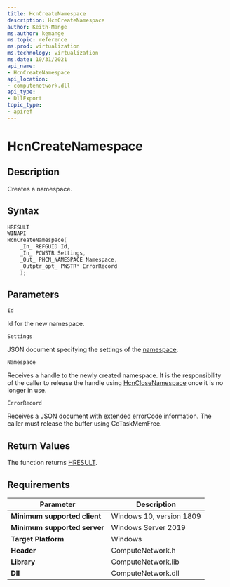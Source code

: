 ```yaml
---
title: HcnCreateNamespace
description: HcnCreateNamespace
author: Keith-Mange
ms.author: kemange
ms.topic: reference
ms.prod: virtualization
ms.technology: virtualization
ms.date: 10/31/2021
api_name:
- HcnCreateNamespace
api_location:
- computenetwork.dll
api_type:
- DllExport
topic_type:
- apiref
---
```

# HcnCreateNamespace

## Description

Creates a namespace.

## Syntax

```cpp
HRESULT
WINAPI
HcnCreateNamespace(
    _In_ REFGUID Id,
    _In_ PCWSTR Settings,
    _Out_ PHCN_NAMESPACE Namespace,
    _Outptr_opt_ PWSTR* ErrorRecord
    );

```

## Parameters

`Id`

Id for the new namespace.

`Settings`

JSON document specifying the settings of the [namespace](./../HNS_Schema.md#HostComputeNamespace).

`Namespace`

Receives a handle to the newly created namespace. It is the responsibility of the caller to release the handle using [HcnCloseNamespace](./HcnCloseNamespace.md) once it is no longer in use.

`ErrorRecord`

Receives a JSON document with extended errorCode information. The caller must release the buffer using CoTaskMemFree.

## Return Values

The function returns [HRESULT](./HCNHResult.md).

## Requirements

|Parameter|Description|
|---|---|
| **Minimum supported client** | Windows 10, version 1809 |
| **Minimum supported server** | Windows Server 2019 |
| **Target Platform** | Windows |
| **Header** | ComputeNetwork.h |
| **Library** | ComputeNetwork.lib |
| **Dll** | ComputeNetwork.dll |

